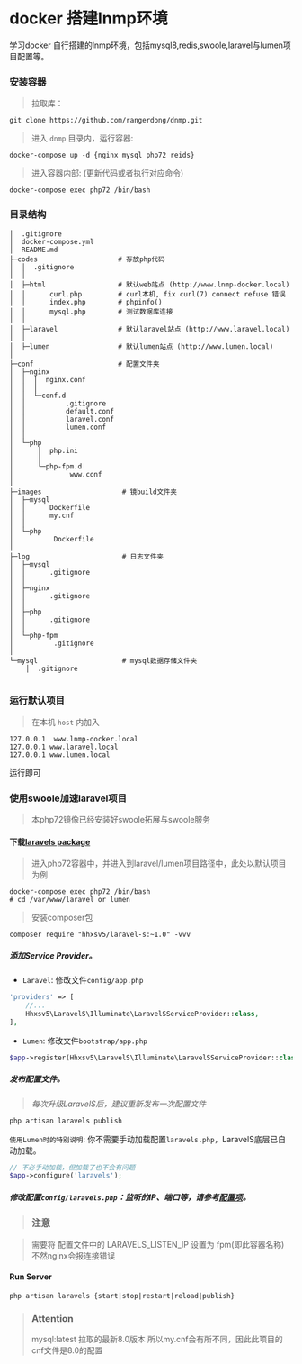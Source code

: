 docker 搭建lnmp环境
===
学习docker 自行搭建的lnmp环境，包括mysql8,redis,swoole,laravel与lumen项目配置等。

### 安装容器
> 拉取库：
```
git clone https://github.com/rangerdong/dnmp.git
```
> 进入 `dnmp` 目录内，运行容器:
```
docker-compose up -d {nginx mysql php72 reids}
```
> 进入容器内部: (更新代码或者执行对应命令)
```
docker-compose exec php72 /bin/bash 
```
### 目录结构
```
│  .gitignore
│  docker-compose.yml 
│  README.md
├─codes                    # 存放php代码
│  │  .gitignore
│  │  
│  ├─html                  # 默认web站点 (http://www.lnmp-docker.local)
│  │      curl.php         # curl本机, fix curl(7) connect refuse 错误
│  │      index.php        # phpinfo()
│  │      mysql.php        # 测试数据库连接
│  │
│  ├─laravel               # 默认laravel站点 (http://www.laravel.local)
│  │
│  ├─lumen                 # 默认lumen站点 (http://www.lumen.local)
│      
├─conf                     # 配置文件夹
│  ├─nginx
│  │  │  nginx.conf
│  │  │  
│  │  └─conf.d
│  │          .gitignore
│  │          default.conf
│  │          laravel.conf
│  │          lumen.conf
│  │          
│  └─php
│      │  php.ini
│      │  
│      └─php-fpm.d
│              www.conf
│              
├─images                    # 镜build文件夹
│  ├─mysql
│  │      Dockerfile
│  │      my.cnf
│  │      
│  └─php
│          Dockerfile
│          
├─log                       # 日志文件夹
│  ├─mysql
│  │      .gitignore
│  │      
│  ├─nginx
│  │      .gitignore
│  │      
│  ├─php
│  │      .gitignore
│  │      
│  └─php-fpm
│          .gitignore
│          
└─mysql                     # mysql数据存储文件夹
    │  .gitignore
            
```

### 运行默认项目

> 在本机 `host` 内加入

```
127.0.0.1  www.lnmp-docker.local
127.0.0.1 www.laravel.local
127.0.0.1 www.lumen.local
```

运行即可

### 使用swoole加速laravel项目
> 本php72镜像已经安装好swoole拓展与swoole服务

#### 下载[laravels package](https://github.com/hhxsv5/laravel-s) 
> 进入php72容器中，并进入到laravel/lumen项目路径中，此处以默认项目为例

```
docker-compose exec php72 /bin/bash
# cd /var/www/laravel or lumen
```
> 安装composer包
```
composer require "hhxsv5/laravel-s:~1.0" -vvv
```
##### 添加Service Provider。

- `Laravel`: 修改文件`config/app.php`
```PHP
'providers' => [
    //...
    Hhxsv5\LaravelS\Illuminate\LaravelSServiceProvider::class,
],
```

- `Lumen`: 修改文件`bootstrap/app.php`
```PHP
$app->register(Hhxsv5\LaravelS\Illuminate\LaravelSServiceProvider::class);
```

##### 发布配置文件。
> *每次升级LaravelS后，建议重新发布一次配置文件*
```Bash
php artisan laravels publish
```

`使用Lumen时的特别说明`: 你不需要手动加载配置`laravels.php`，LaravelS底层已自动加载。
```PHP
// 不必手动加载，但加载了也不会有问题
$app->configure('laravels');
```

##### 修改配置`config/laravels.php`：监听的IP、端口等，请参考[配置项](https://github.com/hhxsv5/laravel-s/blob/master/Settings-CN.md)。
> ### 注意

> 需要将 配置文件中的 LARAVELS_LISTEN_IP 设置为 fpm(即此容器名称) 不然nginx会报连接错误

#### Run Server
```
php artisan laravels {start|stop|restart|reload|publish}
```


>### Attention
> mysql:latest 拉取的最新8.0版本 所以my.cnf会有所不同，因此此项目的cnf文件是8.0的配置


